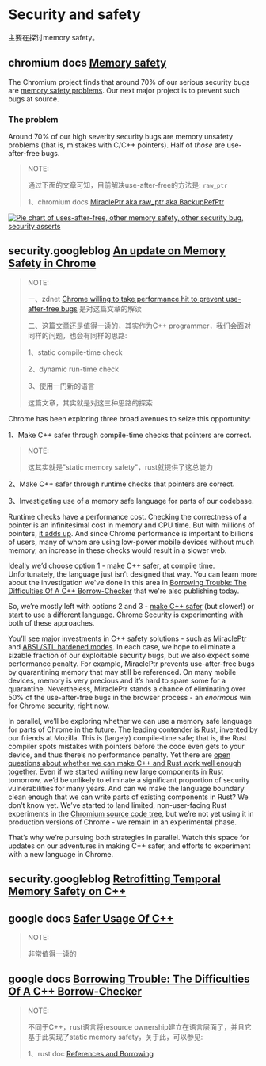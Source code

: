 # Security and safety

主要在探讨memory safety。

## chromium docs [Memory safety](https://www.chromium.org/Home/chromium-security/memory-safety)

The Chromium project finds that around 70% of our serious security bugs are [memory safety problems](https://alexgaynor.net/2019/aug/12/introduction-to-memory-unsafety-for-vps-of-engineering/). Our next major project is to prevent such bugs at source.

### The problem

Around 70% of our high severity security bugs are memory unsafety problems (that is, mistakes with C/C++ pointers). Half of *those* are use-after-free bugs.

> NOTE: 
>
> 通过下面的文章可知，目前解决use-after-free的方法是: `raw_ptr` 
>
> 1、chromium docs [MiraclePtr aka raw_ptr aka BackupRefPtr](https://chromium.googlesource.com/chromium/src/+/ddc017f9569973a731a574be4199d8400616f5a5/base/memory/raw_ptr.md)
>
> 

[![Pie chart of uses-after-free, other memory safety, other security bug, security asserts](https://www.chromium.org/_/rsrc/1589581287612/Home/chromium-security/memory-safety/piechart.png)](https://www.chromium.org/Home/chromium-security/memory-safety/piechart.png?attredirects=0)

## security.googleblog [An update on Memory Safety in Chrome](https://security.googleblog.com/2021/09/an-update-on-memory-safety-in-chrome.html)

> NOTE: 
>
> 一、zdnet [Chrome willing to take performance hit to prevent use-after-free bugs](https://www.zdnet.com/article/chrome-willing-to-take-performance-hit-to-prevent-use-after-free-bugs/) 是对这篇文章的解读
>
> 二、这篇文章还是值得一读的，其实作为C++ programmer，我们会面对同样的问题，也会有同样的思路:
>
> 1、static compile-time check
>
> 2、dynamic run-time check
>
> 3、使用一门新的语言
>
> 这篇文章，其实就是对这三种思路的探索

Chrome has been exploring three broad avenues to seize this opportunity:

1、Make C++ safer through compile-time checks that pointers are correct.

> NOTE: 
>
> 这其实就是"static memory safety"，rust就提供了这总能力

2、Make C++ safer through runtime checks that pointers are correct.

3、Investigating use of a memory safe language for parts of our codebase.



Runtime checks have a performance cost. Checking the correctness of a pointer is an infinitesimal cost in memory and CPU time. But with millions of pointers, [it adds up](https://www.youtube.com/watch?v=rHIkrotSwcc). And since Chrome performance is important to billions of users, many of whom are using low-power mobile devices without much memory, an increase in these checks would result in a slower web.

Ideally we’d choose option 1 - make C++ safer, at compile time. Unfortunately, the language just isn’t designed that way. You can learn more about the investigation we've done in this area in [Borrowing Trouble: The Difficulties Of A C++ Borrow-Checker](https://docs.google.com/document/d/e/2PACX-1vSt2VB1zQAJ6JDMaIA9PlmEgBxz2K5Tx6w2JqJNeYCy0gU4aoubdTxlENSKNSrQ2TXqPWcuwtXe6PlO/pub) that we're also publishing today.

So, we’re mostly left with options 2 and 3 - [make C++ safer](https://docs.google.com/document/d/e/2PACX-1vRZr-HJcYmf2Y76DhewaiJOhRNpjGHCxliAQTBhFxzv1QTae9o8mhBmDl32CRIuaWZLt5kVeH9e9jXv/pub) (but slower!) or start to use a different language. Chrome Security is experimenting with both of these approaches.

You’ll see major investments in C++ safety solutions - such as [MiraclePtr](https://chromium.googlesource.com/chromium/src/+/ddc017f9569973a731a574be4199d8400616f5a5/base/memory/raw_ptr.md) and [ABSL/STL hardened modes](https://crbug.com/1072380). In each case, we hope to eliminate a sizable fraction of our exploitable security bugs, but we also expect some performance penalty. For example, MiraclePtr prevents use-after-free bugs by quarantining memory that may still be referenced. On many mobile devices, memory is very precious and it’s hard to spare some for a quarantine. Nevertheless, MiraclePtr stands a chance of eliminating over 50% of the use-after-free bugs in the browser process - an *enormous* win for Chrome security, right now.

In parallel, we’ll be exploring whether we can use a memory safe language for parts of Chrome in the future. The leading contender is [Rust](https://www.rust-lang.org/), invented by our friends at Mozilla. This is (largely) compile-time safe; that is, the Rust compiler spots mistakes with pointers before the code even gets to your device, and thus there’s no performance penalty. Yet there are [open questions about whether we can make C++ and Rust work well enough together](https://www.chromium.org/Home/chromium-security/memory-safety/rust-and-c-interoperability). Even if we started writing new large components in Rust tomorrow, we’d be unlikely to eliminate a significant proportion of security vulnerabilities for many years. And can we make the language boundary clean enough that we can write parts of existing components in Rust? We don’t know yet. We’ve started to land limited, non-user-facing Rust experiments in the [Chromium source code tree](https://source.chromium.org/chromium/chromium/src/+/main:build/config/rust.gni), but we’re not yet using it in production versions of Chrome - we remain in an experimental phase.

That’s why we’re pursuing both strategies in parallel. Watch this space for updates on our adventures in making C++ safer, and efforts to experiment with a new language in Chrome.

## security.googleblog [Retrofitting Temporal Memory Safety on C++](https://security.googleblog.com/2022/05/retrofitting-temporal-memory-safety-on-c.html)



## google docs [Safer Usage Of C++](https://docs.google.com/document/d/e/2PACX-1vRZr-HJcYmf2Y76DhewaiJOhRNpjGHCxliAQTBhFxzv1QTae9o8mhBmDl32CRIuaWZLt5kVeH9e9jXv/pub#h.eoikp3r0cwlf)

> NOTE: 
>
> 非常值得一读的





## google docs [Borrowing Trouble: The Difficulties Of A C++ Borrow-Checker](https://docs.google.com/document/d/e/2PACX-1vSt2VB1zQAJ6JDMaIA9PlmEgBxz2K5Tx6w2JqJNeYCy0gU4aoubdTxlENSKNSrQ2TXqPWcuwtXe6PlO/pub)

> NOTE: 
>
> 不同于C++，rust语言将resource ownership建立在语言层面了，并且它基于此实现了static memory safety，关于此，可以参见:
>
> 1、rust doc [References and Borrowing](https://doc.rust-lang.org/1.8.0/book/references-and-borrowing.html)





